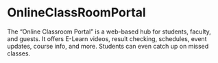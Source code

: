 # OnlineClassRoomPortal
The “Online Classroom Portal” is a web-based hub for students, faculty, and guests. It offers E-Learn videos, result checking, schedules, event updates, course info, and more. Students can even catch up on missed classes.
